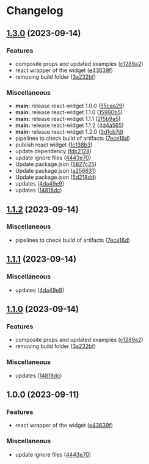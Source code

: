 # Changelog

## [1.3.0](https://github.com/wainola/widget-lit/compare/react-widget-v1.2.0...react-widget-v1.3.0) (2023-09-14)


### Features

* composite props and updated examples ([c1289a2](https://github.com/wainola/widget-lit/commit/c1289a2e8a16deb74a48d659053d062dfd4247d3))
* react wrapper of the widget ([e43639f](https://github.com/wainola/widget-lit/commit/e43639f3161a78d8a696f6df94943edaba22e910))
* removing build folder ([3a232bf](https://github.com/wainola/widget-lit/commit/3a232bf24003dfbec4fc9762ee9b2e04a1ff22db))


### Miscellaneous

* **main:** release react-widget 1.0.0 ([55caa29](https://github.com/wainola/widget-lit/commit/55caa2917cabddf9fb47907e3f5b3f6558796790))
* **main:** release react-widget 1.1.0 ([15990b5](https://github.com/wainola/widget-lit/commit/15990b5ecb9efb8838306aea6558840558fb29f0))
* **main:** release react-widget 1.1.1 ([2f5b9a5](https://github.com/wainola/widget-lit/commit/2f5b9a5d74bd1122b61809079f07b77503676217))
* **main:** release react-widget 1.1.2 ([4d4a565](https://github.com/wainola/widget-lit/commit/4d4a565cbcccfe32e35457f277af5b1cd19eec30))
* **main:** release react-widget 1.2.0 ([3d1cb7d](https://github.com/wainola/widget-lit/commit/3d1cb7d9c79aadefab6c05c68bd79e3804b339ad))
* pipelines to check build of artifacts ([7ece16d](https://github.com/wainola/widget-lit/commit/7ece16dd40e4bdf042b9ea0d7c0cde5300529443))
* publish react widget ([1c138b3](https://github.com/wainola/widget-lit/commit/1c138b38a831bc894103132895f5f1bb762b7d80))
* update dependency ([fdc2128](https://github.com/wainola/widget-lit/commit/fdc2128303f4e322e883305a8a774c5940fde6cf))
* update ignore files ([4443e70](https://github.com/wainola/widget-lit/commit/4443e70bcaf84ebe2aa7f55f45f1089be7f9b5d9))
* Update package.json ([5827c25](https://github.com/wainola/widget-lit/commit/5827c2550cfacb3c4c77f6d9882943cbf27412a5))
* Update package.json ([a256631](https://github.com/wainola/widget-lit/commit/a256631d80bb6260955123a7407af569f066c2e5))
* Update package.json ([5d218dd](https://github.com/wainola/widget-lit/commit/5d218dd5631ed05dd14e3d485fb2598e6fd9c056))
* updates ([4da49e9](https://github.com/wainola/widget-lit/commit/4da49e9c7ac551a5c5fd2071b89651bf8823a64e))
* updates ([14818dc](https://github.com/wainola/widget-lit/commit/14818dc7e3b76e24dbe21e49d765ba59a7aba3e3))

## [1.1.2](https://github.com/wainola/widget-lit/compare/react-widget-v1.1.1...react-widget-v1.1.2) (2023-09-14)


### Miscellaneous

* pipelines to check build of artifacts ([7ece16d](https://github.com/wainola/widget-lit/commit/7ece16dd40e4bdf042b9ea0d7c0cde5300529443))

## [1.1.1](https://github.com/wainola/widget-lit/compare/react-widget-v1.1.0...react-widget-v1.1.1) (2023-09-14)


### Miscellaneous

* updates ([4da49e9](https://github.com/wainola/widget-lit/commit/4da49e9c7ac551a5c5fd2071b89651bf8823a64e))

## [1.1.0](https://github.com/wainola/widget-lit/compare/react-widget-v1.0.0...react-widget-v1.1.0) (2023-09-14)


### Features

* composite props and updated examples ([c1289a2](https://github.com/wainola/widget-lit/commit/c1289a2e8a16deb74a48d659053d062dfd4247d3))
* removing build folder ([3a232bf](https://github.com/wainola/widget-lit/commit/3a232bf24003dfbec4fc9762ee9b2e04a1ff22db))


### Miscellaneous

* updates ([14818dc](https://github.com/wainola/widget-lit/commit/14818dc7e3b76e24dbe21e49d765ba59a7aba3e3))

## 1.0.0 (2023-09-11)


### Features

* react wrapper of the widget ([e43639f](https://github.com/wainola/widget-lit/commit/e43639f3161a78d8a696f6df94943edaba22e910))


### Miscellaneous

* update ignore files ([4443e70](https://github.com/wainola/widget-lit/commit/4443e70bcaf84ebe2aa7f55f45f1089be7f9b5d9))
